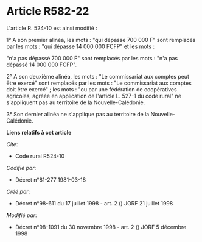 # Article R582-22

L'article R. 524-10 est ainsi modifié :

1° A son premier alinéa, les mots : "qui dépasse 700 000 F" sont remplacés par les mots : "qui dépasse 14 000 000 FCFP" et
les mots :

"n'a pas dépassé 700 000 F" sont remplacés par les mots : "n'a pas dépassé 14 000 000 FCFP".

2° A son deuxième alinéa, les mots : "Le commissariat aux comptes peut être exercé" sont remplacés par les mots : "Le
commissariat aux comptes doit être exercé" ; les mots : "ou par une fédération de coopératives agricoles, agréée en
application de l'article L. 527-1 du code rural" ne s'appliquent pas au territoire de la Nouvelle-Calédonie.

3° Son dernier alinéa ne s'applique pas au territoire de la Nouvelle-Calédonie.

**Liens relatifs à cet article**

_Cite_:

  - Code rural R524-10

_Codifié par_:

  - Décret n°81-277 1981-03-18

_Créé par_:

  - Décret n°98-611 du 17 juillet 1998 - art. 2 () JORF 21 juillet 1998

_Modifié par_:

  - Décret n°98-1091 du 30 novembre 1998 - art. 2 () JORF 5 décembre 1998
